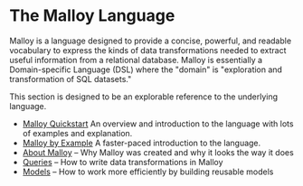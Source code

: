 # The Malloy Language

Malloy is a language designed to provide a concise, powerful, and
readable vocabulary to express the kinds of data transformations
needed to extract useful information from a relational database.
Malloy is essentially a Domain-specific Language (DSL) where the
"domain" is "exploration and transformation of SQL datasets."

This section is designed to be an explorable reference to the underlying language.

* [Malloy Quickstart](../language/basic.md) An overview and introduction to the language with lots of examples and explanation.
* [Malloy by Example](/documentation/malloy_by_example.html) A faster-paced introduction to the language.
* [About Malloy](about-malloy.md) – Why Malloy was created and why it looks the way it does
* [Queries](query.md) – How to write data transformations in Malloy
* [Models](statement.md) – How to work more efficiently by building reusable models
